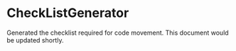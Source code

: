 # CheckListGenerator
Generated the checklist required for code movement. 
This document would be updated shortly.
